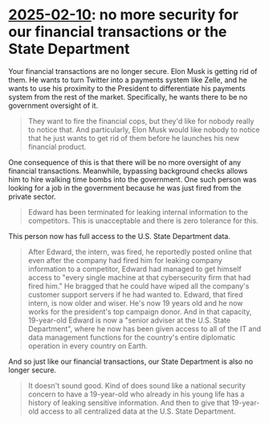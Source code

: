 # [2025-02-10](https://s3.amazonaws.com/writecomments.com/transcripts/b28973d3060237cdd785c2c70f3d17cd.csv): no more security for our financial transactions or the State Department

Your financial transactions are no longer secure. Elon Musk is getting rid of them. He wants to turn Twitter into a payments system like Zelle, and he wants to use his proximity to the President to differentiate his payments system from the rest of the market. Specifically, he wants there to be no government oversight of it.

> They want to fire the financial cops, but they'd like for nobody really to notice that. And particularly, Elon Musk would like nobody to notice that he just wants to get rid of them before he launches his new financial product.

One consequence of this is that there will be no more oversight of any financial transactions. Meanwhile, bypassing background checks allows him to hire walking time bombs into the government. One such person was looking for a job in the government because he was just fired from the private sector.

> Edward has been terminated for leaking internal information to the competitors. This is unacceptable and there is zero tolerance for this.

This person now has full access to the U.S. State Department data.

> After Edward, the intern, was fired, he reportedly posted online that even after the company had fired him for leaking company information to a competitor, Edward had managed to get himself access to "every single machine at that cybersecurity firm that had fired him." He bragged that he could have wiped all the company's customer support servers if he had wanted to. Edward, that fired intern, is now older and wiser. He's now 19 years old and he now works for the president's top campaign donor. And in that capacity, 19-year-old Edward is now a "senior adviser at the U.S. State Department", where he now has been given access to all of the IT and data management functions for the country's entire diplomatic operation in every country on Earth.

And so just like our financial transactions, our State Department is also no longer secure.

> It doesn't sound good. Kind of does sound like a national security concern to have a 19-year-old who already in his young life has a history of leaking sensitive information. And then to give that 19-year-old access to all centralized data at the U.S. State Department.
